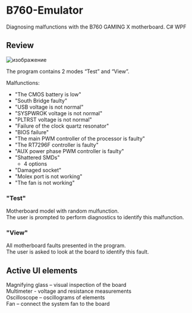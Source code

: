 # B760-Emulator

Diagnosing malfunctions with the B760 GAMING X motherboard. C# WPF

<h2>Review</h2>


![изображение](https://github.com/sonytruelove/B760-Emulator/assets/42536061/f6d82fb1-6a0f-4278-8244-acd84725af75)


The program contains 2 modes “Test” and “View”.
<p>
Malfunctions:
<ul>
<li>"The CMOS battery is low"</li>
<li>"South Bridge faulty"</li>
<li>"USB voltage is not normal"</li>
<li>"SYSPWROK voltage is not normal"</li>
<li>"PLTRST voltage is not normal"</li>
<li>"Failure of the clock quartz resonator"</li>
<li>"BIOS failure"</li>
<li>"The main PWM controller of the processor is faulty"</li>
<li>"The RT7296F controller is faulty"</li>
<li>"AUX power phase PWM controller is faulty"</li>
<li>"Shattered SMDs"
  <ul>
<li>4 options</li></ul></li>
<li>"Damaged socket"</li>
<li>"Molex port is not working"</li>
<li>"The fan is not working"</li>
</ul>
<h3>"Test"</h3>
<p>
Motherboard model with random mulfunction.<br>
The user is prompted to perform diagnostics to identify this malfunction.</p>
<h3>"View"</h3>
<p>
All motherboard faults presented in the program.<br>
The user is asked to look at the board to identify this fault.</p>

<h2>Active UI elements</h2>

Magnifying glass – visual inspection of the board<br>
Multimeter - voltage and resistance measurements<br>
Oscilloscope – oscillograms of elements<br>
Fan – connect the system fan to the board<br>



